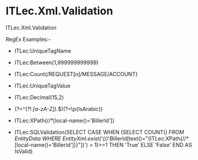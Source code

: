 # ITLec.Xml.Validation
ITLec.Xml.Validation


RegEx Examples:-

- ITLec:UniqueTagName
- ITLec:Between(1,999999999999)
- ITLec:Count(/REQUEST[n]/MESSAGE/ACCOUNT)
- ITLec:UniqueTagValue
- ITLec:Decimal(15,2)
- (?=^(?!.*[a-zA-Z]).*$)(?=\p{IsArabic})

- ITLec:XPath(//*[local-name()='BillerId'])
- ITLec:SQLValidation(SELECT CASE WHEN (SELECT COUNT(*) FROM EntityData WHERE EntityXml.exist('(//*:BillerId[text()="{ITLec:XPath(//*[local-name()='BillerId'])}"])') = 1)>=1 THEN 'True' ELSE 'False' END AS IsValid) 

